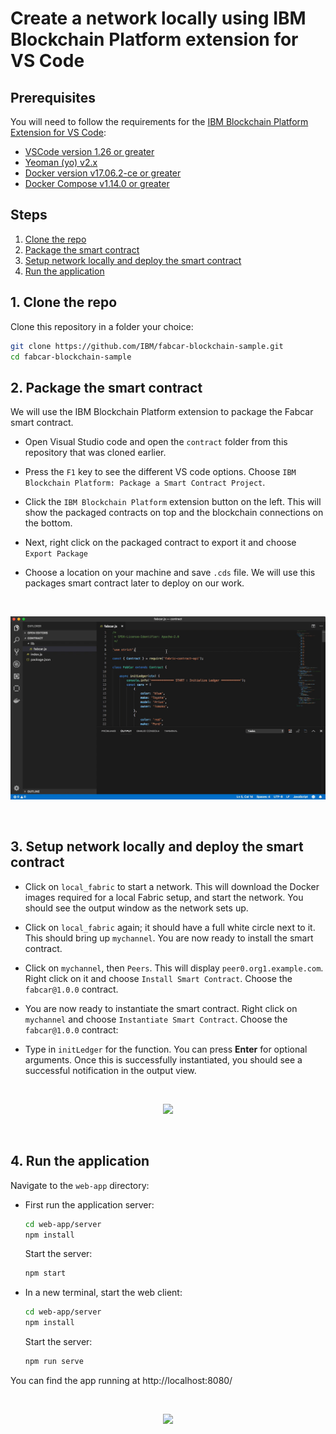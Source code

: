 
# Create a network locally using IBM Blockchain Platform extension for VS Code

## Prerequisites

You will need to follow the requirements for the [IBM Blockchain Platform Extension for VS Code](https://github.com/IBM-Blockchain/blockchain-vscode-extension/blob/master/README.md#requirements):

- [VSCode version 1.26 or greater](https://code.visualstudio.com)
- [Yeoman (yo) v2.x](http://yeoman.io/)
- [Docker version v17.06.2-ce or greater](https://www.docker.com/get-docker)
- [Docker Compose v1.14.0 or greater](https://docs.docker.com/compose/install/)

## Steps
1. [Clone the repo](#1-clone-the-repo)
2. [Package the smart contract](#2-package-the-smart-contract)
3. [Setup network locally and deploy the smart contract](#3-setup-network-locally-and-deploy-the-smart-contract)
4. [Run the application](#4-run-the-application)



## 1. Clone the repo

Clone this repository in a folder your choice:

```bash
git clone https://github.com/IBM/fabcar-blockchain-sample.git
cd fabcar-blockchain-sample
```


## 2. Package the smart contract

We will use the IBM Blockchain Platform extension to package the Fabcar smart contract.
* Open Visual Studio code and open the `contract` folder from this repository that was cloned earlier.

* Press the `F1` key to see the different VS code options. Choose `IBM Blockchain Platform: Package a Smart Contract Project`.

* Click the `IBM Blockchain Platform` extension button on the left. This will show the packaged contracts on top and the blockchain connections on the bottom.

* Next, right click on the packaged contract to export it and choose `Export Package`

* Choose a location on your machine and save `.cds` file.  We will use this packages smart contract later to deploy on our work.

<br>
<p align="center">
  <img src="doc-gifs/package-smart-contract.gif">
</p>
<br>

## 3. Setup network locally and deploy the smart contract

* Click on `local_fabric` to start a network. This will download the Docker images required for a local Fabric setup, and start the network. You should see the output window as the network sets up.


* Click on `local_fabric` again; it should have a full white circle next to it. This should bring up `mychannel`. You are now ready to install the smart contract.

* Click on `mychannel`, then `Peers`. This will display `peer0.org1.example.com`. Right click on it and choose `Install Smart Contract`.  Choose the `fabcar@1.0.0` contract.

* You are now ready to instantiate the smart contract. Right click on `mychannel` and choose `Instantiate Smart Contract`. Choose the `fabcar@1.0.0` contract:

* Type in `initLedger` for the function.  You can press **Enter** for optional arguments. Once this is successfully instantiated, you should see a successful notification in the output view.

<br>
<p align="center">
  <img src="doc-gifs/deploy-local.gif">
</p>
<br>


## 4. Run the application

Navigate to the `web-app` directory:

* First run the application server:
  ```bash
  cd web-app/server
  npm install
  ```

  Start the server:
  ```bash
  npm start
  ```

* In a new terminal, start the web client:
  ```bash
  cd web-app/server
  npm install
  ```

  Start the server:
  ```bash
  npm run serve
  ```

You can find the app running at http://localhost:8080/

  <br>
  <p align="center">
    <img src="doc-gifs/application.gif">
  </p>
  <br>
